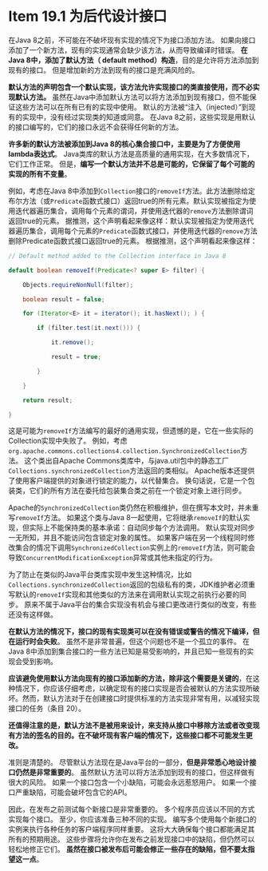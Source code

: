 # Item 19.1 为后代设计接口



在Java 8之前，不可能在不破坏现有实现的情况下为接口添加方法。 如果向接口添加了一个新方法，现有的实现通常会缺少该方法，从而导致编译时错误。 **在Java 8中，添加了默认方法（ default method）构造**，目的是允许将方法添加到现有的接口。 但是增加新的方法到现有的接口是充满风险的。

**默认方法的声明包含一个默认实现，该方法允许实现接口的类直接使用，而不必实现默认方法。** 虽然在Java中添加默认方法可以将方法添加到现有接口，但不能保证这些方法可以在所有已有的实现中使用。 默认的方法被“注入（injected）”到现有的实现中，没有经过实现类的知道或同意。 在Java 8之前，这些实现是用默认的接口编写的，它们的接口永远不会获得任何新的方法。

**许多新的默认方法被添加到Java 8的核心集合接口中，主要是为了方便使用lambda表达式**。 Java类库的默认方法是高质量的通用实现，在大多数情况下，它们工作正常。 但是，**编写一个默认方法并不总是可能的，它保留了每个可能的实现的所有不变量**。

例如，考虑在Java 8中添加到`Collection`接口的`removeIf`方法。此方法删除给定布尔方法（或`Predicate`函数式接口）返回true的所有元素。默认实现被指定为使用迭代器遍历集合，调用每个元素的谓词，并使用迭代器的`remove`方法删除谓词返回true的元素。 据推测，这个声明看起来像这样：默认实现被指定为使用迭代器遍历集合，调用每个元素的`Predicate`函数式接口，并使用迭代器的`remove`方法删除Predicate函数式接口返回true的元素。 根据推测，这个声明看起来像这样：

```java
// Default method added to the Collection interface in Java 8

default boolean removeIf(Predicate<? super E> filter) {

    Objects.requireNonNull(filter);

    boolean result = false;

    for (Iterator<E> it = iterator(); it.hasNext(); ) {

        if (filter.test(it.next())) {

            it.remove();

            result = true;

        }

    }

    return result;

}
```

这是可能为`removeIf`方法编写的最好的通用实现，但遗憾的是，它在一些实际的Collection实现中失败了。 例如，考虑`org.apache.commons.collections4.collection.SynchronizedCollection`方法。 这个类出自Apache Commons类库中，与java.util包中的静态工厂`Collections.synchronizedCollection`方法返回的类相似。 Apache版本还提供了使用客户端提供的对象进行锁定的能力，以代替集合。 换句话说，它是一个包装类，它们的所有方法在委托给包装集合类之前在一个锁定对象上进行同步。

Apache的`SynchronizedCollection`类仍然在积极维护，但在撰写本文时，并未重写`removeIf`方法。 如果这个类与Java 8一起使用，它将继承`removeIf`的默认实现，但实际上不能保持类的基本承诺：自动同步每个方法调用。 默认实现对同步一无所知，并且不能访问包含锁定对象的属性。 如果客户端在另一个线程同时修改集合的情况下调用`SynchronizedCollection`实例上的`removeIf`方法，则可能会导致`ConcurrentModificationException`异常或其他未指定的行为。

为了防止在类似的Java平台类库实现中发生这种情况，比如`Collections.synchronizedCollection`返回的包级私有的类，JDK维护者必须重写默认的`removeIf`实现和其他类似的方法来在调用默认实现之前执行必要的同步。 原来不属于Java平台的集合实现没有机会与接口更改进行类似的改变，有些还没有这样做。

**在默认方法的情况下，接口的现有实现类可以在没有错误或警告的情况下编译，但在运行时会失败**。 虽然不是非常普遍，但这个问题也不是一个孤立的事件。 在Java 8中添加到集合接口的一些方法已知是易受影响的，并且已知一些现有的实现会受到影响。

**应该避免使用默认方法向现有的接口添加新的方法，除非这个需要是关键的**，在这种情况下，你应该仔细考虑，以确定现有的接口实现是否会被默认的方法实现所破坏。然而，默认方法对于在创建接口时提供标准的方法实现非常有用，以减轻实现接口的任务（条目 20）。

**还值得注意的是，默认方法不是被用来设计，来支持从接口中移除方法或者改变现有方法的签名的目的。在不破坏现有客户端的情况下，这些接口都不可能发生更改。**

准则是清楚的。 尽管默认方法现在是Java平台的一部分，**但是非常悉心地设计接口仍然是非常重要的**。 虽然默认方法可以将方法添加到现有的接口，但这样做有很大的风险。 如果一个接口包含一个小缺陷，可能会永远惹怒用户。 如果一个接口严重缺陷，可能会破坏包含它的API。

因此，在发布之前测试每个新接口是非常重要的。 多个程序员应该以不同的方式实现每个接口。 至少，你应该准备三种不同的实现。 编写多个使用每个新接口的实例来执行各种任务的客户端程序同样重要。 这将大大确保每个接口都能满足其所有的预期用途。 这些步骤将允许你在发布之前发现接口中的缺陷，但仍然可以轻松地修正它们。 **虽然在接口被发布后可能会修正一些存在的缺陷，但不要太指望这一点**。

